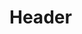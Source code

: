 <!-- TITLE: Spell: Bravery -->
<!-- SUBTITLE: Provides your target with a sense of bravery, increasing their hit points and armor class for 45 minutes. -->

# Header